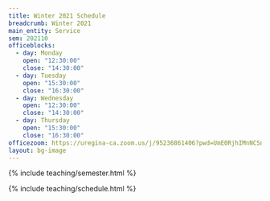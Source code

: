 ```yaml
---
title: Winter 2021 Schedule
breadcrumb: Winter 2021
main_entity: Service
sem: 202110
officeblocks:
  - day: Monday
    open: "12:30:00"
    close: "14:30:00"
  - day: Tuesday
    open: "15:30:00"
    close: "16:30:00"
  - day: Wednesday
    open: "12:30:00"
    close: "14:30:00"
  - day: Thursday
    open: "15:30:00"
    close: "16:30:00"
officezoom: https://uregina-ca.zoom.us/j/95236861406?pwd=UmE0RjhIMnNCSnV1TlBDc0dKOEhOUT09
layout: bg-image
---
```

{% include teaching/semester.html %}

{% include teaching/schedule.html %}
